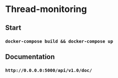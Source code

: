 # Thread-monitoring

## Start

### ``` docker-compose build && docker-compose up ```

## Documentation

### ``` http://0.0.0.0:5000/api/v1.0/doc/ ```